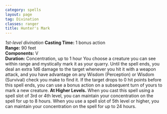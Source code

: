 ```yaml
---
category: spells
layout: page
tag: Divination
classes: ranger
title: Hunter's Mark
---
```


_1st-level divination_ **Casting Time:** 1 bonus action    
**Range:** 90 feet    
**Components:** V    
**Duration:** Concentration, up to 1 hour You choose a creature you can see within range and mystically mark it as your quarry. Until the spell ends, you deal an extra 1d6 damage to the target whenever you hit it with a weapon attack, and you have advantage on any Wisdom (Perception) or Wisdom (Survival) check you make to find it. If the target drops to 0 hit points before this spell ends, you can use a bonus action on a subsequent turn of yours to mark a new creature. **At Higher Levels.** When you cast this spell using a spell slot of 3rd or 4th level, you can maintain your concentration on the spell for up to 8 hours. When you use a spell slot of 5th level or higher, you can maintain your concentration on the spell for up to 24 hours.